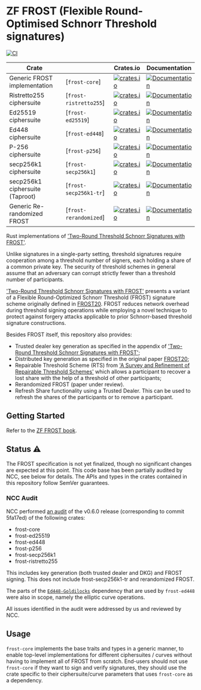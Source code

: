 # ZF FROST (Flexible Round-Optimised Schnorr Threshold signatures)

[![CI](https://github.com/ZcashFoundation/frost/actions/workflows/main.yml/badge.svg?branch=main)](https://github.com/ZcashFoundation/frost/actions/workflows/main.yml)

| Crate                            |                        | Crates.io                                                                                                           | Documentation                                                                                        |
| ------------------------------- | ---------------------- | ------------------------------------------------------------------------------------------------------------------- | ---------------------------------------------------------------------------------------------------- |
| Generic FROST implementation    | [`frost-core`]         | [![crates.io](https://img.shields.io/crates/v/frost-core.svg)](https://crates.io/crates/frost-core)                 | [![Documentation](https://docs.rs/frost-core/badge.svg)](https://docs.rs/frost-core)                 |
| Ristretto255 ciphersuite        | [`frost-ristretto255`] | [![crates.io](https://img.shields.io/crates/v/frost-ristretto255.svg)](https://crates.io/crates/frost-ristretto255) | [![Documentation](https://docs.rs/frost-ristretto255/badge.svg)](https://docs.rs/frost-ristretto255) |
| Ed25519 ciphersuite             | [`frost-ed25519`]      | [![crates.io](https://img.shields.io/crates/v/frost-ed25519.svg)](https://crates.io/crates/frost-ed25519)           | [![Documentation](https://docs.rs/frost-ed25519/badge.svg)](https://docs.rs/frost-ed25519)           |
| Ed448 ciphersuite               | [`frost-ed448`]        | [![crates.io](https://img.shields.io/crates/v/frost-ed448.svg)](https://crates.io/crates/frost-ed448)               | [![Documentation](https://docs.rs/frost-ed448/badge.svg)](https://docs.rs/frost-ed448)               |
| P-256 ciphersuite               | [`frost-p256`]         | [![crates.io](https://img.shields.io/crates/v/frost-p256.svg)](https://crates.io/crates/frost-p256)                 | [![Documentation](https://docs.rs/frost-p256/badge.svg)](https://docs.rs/frost-p256)                 |
| secp256k1 ciphersuite           | [`frost-secp256k1`]    | [![crates.io](https://img.shields.io/crates/v/frost-secp256k1.svg)](https://crates.io/crates/frost-secp256k1)       | [![Documentation](https://docs.rs/frost-secp256k1/badge.svg)](https://docs.rs/frost-secp256k1)       |
| secp256k1 ciphersuite (Taproot) | [`frost-secp256k1-tr`] | [![crates.io](https://img.shields.io/crates/v/frost-secp256k1-tr.svg)](https://crates.io/crates/frost-secp256k1-tr) | [![Documentation](https://docs.rs/frost-secp256k1-tr/badge.svg)](https://docs.rs/frost-secp256k1-tr) |
| Generic Re-randomized FROST     | [`frost-rerandomized`] | [![crates.io](https://img.shields.io/crates/v/frost-rerandomized.svg)](https://crates.io/crates/frost-rerandomized) | [![Documentation](https://docs.rs/frost-rerandomized/badge.svg)](https://docs.rs/frost-rerandomized) |

Rust implementations of ['Two-Round Threshold Schnorr Signatures with FROST'](https://datatracker.ietf.org/doc/draft-irtf-cfrg-frost/).

Unlike signatures in a single-party setting, threshold signatures require cooperation among a
threshold number of signers, each holding a share of a common private key. The security of threshold
schemes in general assume that an adversary can corrupt strictly fewer than a threshold number of
participants.

['Two-Round Threshold Schnorr Signatures with
FROST'](https://datatracker.ietf.org/doc/draft-irtf-cfrg-frost/) presents a variant of a Flexible
Round-Optimized Schnorr Threshold (FROST) signature scheme originally defined in
[FROST20](https://eprint.iacr.org/2020/852.pdf). FROST reduces network overhead during threshold
signing operations while employing a novel technique to protect against forgery attacks applicable
to prior Schnorr-based threshold signature constructions.

Besides FROST itself, this repository also provides:

- Trusted dealer key generation as specified in the appendix of ['Two-Round Threshold Schnorr Signatures with FROST'](https://datatracker.ietf.org/doc/draft-irtf-cfrg-frost/);
- Distributed key generation as specified in the original paper [FROST20](https://eprint.iacr.org/2020/852.pdf);
- Repairable Threshold Scheme (RTS) from ['A Survey and Refinement of Repairable Threshold Schemes'](https://eprint.iacr.org/2017/1155) which allows a participant to recover a lost share with the help of a threshold of other participants;
- Rerandomized FROST (paper under review).
- Refresh Share functionality using a Trusted Dealer. This can be used to refresh the shares of the participants or to remove a participant.

## Getting Started

Refer to the [ZF FROST book](https://frost.zfnd.org/).

## Status ⚠

The FROST specification is not yet finalized, though no significant changes are
expected at this point. This code base has been partially audited by NCC, see
below for details. The APIs and types in the crates contained in this repository
follow SemVer guarantees.

### NCC Audit

NCC performed [an
audit](https://research.nccgroup.com/2023/10/23/public-report-zcash-frost-security-assessment/)
of the v0.6.0 release (corresponding to commit 5fa17ed) of the following crates:

- frost-core
- frost-ed25519
- frost-ed448
- frost-p256
- frost-secp256k1
- frost-ristretto255

This includes key generation (both trusted dealer and DKG) and FROST signing.
This does not include frost-secp256k1-tr and rerandomized FROST.

The parts of the
[`Ed448-Goldilocks`](https://github.com/crate-crypto/Ed448-Goldilocks)
dependency that are used by `frost-ed448` were also in scope, namely the
elliptic curve operations.

All issues identified in the audit were addressed by us and reviewed by NCC.


## Usage

`frost-core` implements the base traits and types in a generic manner, to enable top-level
implementations for different ciphersuites / curves without having to implement all of FROST from
scratch. End-users should not use `frost-core` if they want to sign and verify signatures, they
should use the crate specific to their ciphersuite/curve parameters that uses `frost-core` as a
dependency.

